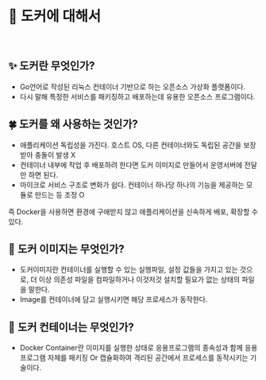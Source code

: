 # 🐳 도커에 대해서
<br />

## ✨ 도커란 무엇인가?

- Go언어로 작성된 리눅스 컨테이너 기반으로 하는 오픈소스 가상화 플랫폼이다.
- 다시 말해 특정한 서비스를 패키징하고 배포하는데 유용한 오픈소스 프로그램이다.

## 🍀 도커를 왜 사용하는 것인가?

- 애플리케이션 독립성을 가진다. 호스트 OS, 다른 컨테이너와도 독립된 공간을 보장받아 충돌이 발생 X
- 컨테이너 내부에 작업 후 배포하려 한다면 도커 이미지로 만들어서 운영서버에 전달만 하면 된다.
- 마이크로 서비스 구조로 변화가 쉽다. 컨테이너 하나당 하나의 기능을 제공하는 모듈로 만드는 등 조정 O

즉 Docker을 사용하면 환경에 구애받지 않고 애플리케이션을 신속하게 배포, 확장할 수 있다.

## 👏 도커 이미지는 무엇인가?

- 도커이미지란 컨테이너를 실행할 수 있는 실행파일, 설정 값들을 가지고 있는 것으로, 더 이상 의존성 파일을 컴파일하거나 이것저것 설치할 필요가 없는 상태의 파일을 말한다.
- Image를 컨테이너에 담고 실행시키면 해당 프로세스가 동작한다.

## 🌱 도커 컨테이너는 무엇인가?

- Docker Container란 이미지를 실행한 상태로 응용프로그램의 종속성과 함께 응용프로그램 자체를 패키징 Or 캡슐화하여 격리된 공간에서 프로세스를 동작시키는 기술이다.